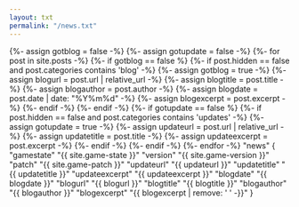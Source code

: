 ```yaml
---
layout: txt
permalink: "/news.txt"
---
```

<div>
{%- assign gotblog = false -%}
{%- assign gotupdate = false -%}
{%- for post in site.posts -%}
	{%- if gotblog == false %}
		{%- if post.hidden == false and post.categories contains 'blog' -%}
			{%- assign gotblog = true -%}
			{%- assign blogurl = post.url | relative_url -%}
			{%- assign blogtitle = post.title -%}
			{%- assign blogauthor = post.author -%}
			{%- assign blogdate = post.date | date: "%Y%m%d" -%}
			{%- assign blogexcerpt = post.excerpt -%}
		{%- endif -%}
	{%- endif -%}
	{%- if gotupdate == false %}
		{%- if post.hidden == false and post.categories contains 'updates' -%}
			{%- assign gotupdate = true -%}
			{%- assign updateurl = post.url | relative_url -%}
			{%- assign updatetitle = post.title -%}
			{%- assign updateexcerpt = post.excerpt -%}
		{%- endif -%}
	{%- endif -%}
{%- endfor -%}
"news"
{
	"gamestate"	"{{ site.game-state }}"
	"version"	"{{ site.game-version }}"
	"patch"	"{{ site.game-patch }}"
	"updateurl"	"{{ updateurl }}"
	"updatetitle"	"{{ updatetitle }}"
	"updateexcerpt"	"{{ updateexcerpt }}"
	"blogdate"	"{{ blogdate }}"
	"blogurl"	"{{ blogurl }}"
	"blogtitle"	"{{ blogtitle }}"
	"blogauthor"	"{{ blogauthor }}"
	"blogexcerpt"	"{{ blogexcerpt | remove: '
' -}}"
}
</div>